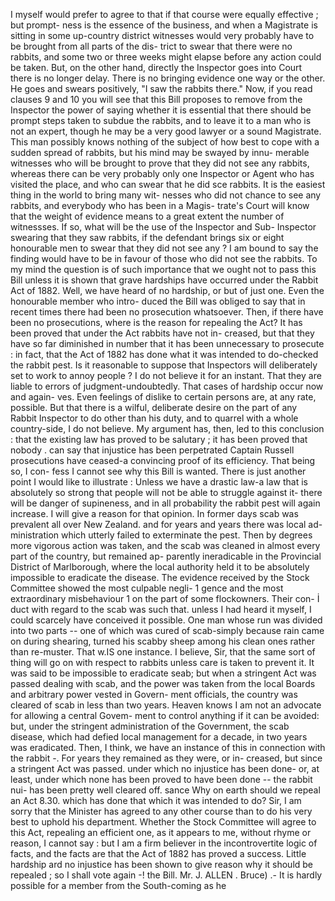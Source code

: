 I myself would prefer to agree to that if that course were equally effective ; but prompt- ness is the essence of the business, and when a Magistrate is sitting in some up-country district witnesses would very probably have to be brought from all parts of the dis- trict to swear that there were no rabbits, and some two or three weeks might elapse before any action could be taken. But, on the other hand, directly the Inspector goes into Court there is no longer delay. There is no bringing evidence one way or the other. He goes and swears positively, "I saw the rabbits there." Now, if you read clauses 9 and 10 you will see that this Bill proposes to remove from the Inspector the power of saying whether it is essential that there should be prompt steps taken to subdue the rabbits, and to leave it to a man who is not an expert, though he may be a very good lawyer or a sound Magistrate. This man possibly knows nothing of the subject of how best to cope with a sudden spread of rabbits, but his mind may be swayed by innu- merable witnesses who will be brought to prove that they did not see any rabbits, whereas there can be very probably only one Inspector or Agent who has visited the place, and who can swear that he did sce rabbits. It is the easiest thing in the world to bring many wit- nesses who did not chance to see any rabbits, and everybody who has been in a Magis- trate's Court will know that the weight of evidence means to a great extent the number of witnessses. If so, what will be the use of the Inspector and Sub- Inspector swearing that they saw rabbits, if the defendant brings six or eight honourable men to swear that they did not see any ? I am bound to say the finding would have to be in favour of those who did not see the rabbits. To my mind the question is of such importance that we ought not to pass this Bill unless it is shown that grave hardships have occurred under the Rabbit Act of 1882. Well, we have heard of no hardship, or but of just one. Even the honourable member who intro- duced the Bill was obliged to say that in recent times there had been no prosecution whatsoever. Then, if there have been no prosecutions, where is the reason for repealing the Act? It has been proved that under the Act rabbits have not in- creased, but that they have so far diminished in number that it has been unnecessary to prosecute : in fact, that the Act of 1882 has done what it was intended to do-checked the rabbit pest. Is it reasonable to suppose that Inspectors will deliberately set to work to annoy people ? I do not believe it for an instant. That they are liable to errors of judgment-undoubtedly. That cases of hardship occur now and again- ves. Even feelings of dislike to certain persons are, at any rate, possible. But that there is a wilful, deliberate desire on the part of any Rabbit Inspector to do other than his duty, and to quarrel with a whole country-side, I do not believe. My argument has, then, led to this conclusion : that the existing law has proved to be salutary ; it has been proved that nobody . can say that injustice has been perpetrated Captain Russell prosecutions have ceased-a convincing proof of its efficiency. That being so, I con- fess I cannot see why this Bill is wanted. There is just another point I would like to illustrate : Unless we have a drastic law-a law that is absolutely so strong that people will not be able to struggle against it- there will be danger of supineness, and in all probability the rabbit pest will again increase. I will give a reason for that opinion. In former days scab was prevalent all over New Zealand. and for years and years there was local ad- ministration which utterly failed to exterminate the pest. Then by degrees more vigorous action was taken, and the scab was cleaned in almost every part of the country, but remained ap- parently ineradicable in the Provincial District of Marlborough, where the local authority held it to be absolutely impossible to eradicate the disease. The evidence received by the Stock Committee showed the most culpable negli- 1 gence and the most extraordinary misbehaviour 1 on the part of some flockowners. Their con- İ duct with regard to the scab was such that. unless I had heard it myself, I could scarcely have conceived it possible. One man whose run was divided into two parts -- one of which was cured of scab-simply because rain came on during shearing, turned his scabby sheep among his clean ones rather than re-muster. That w.IS one instance. I believe, Sir, that the same sort of thing will go on with respect to rabbits unless care is taken to prevent it. It was said to be impossible to eradicate seab; but when a stringent Act was passed dealing with scab, and the power was taken from the local Boards and arbitrary power vested in Govern- ment officials, the country was cleared of scab in less than two years. Heaven knows I am not an advocate for allowing a central Govem- ment to control anything if it can be avoided: but, under the stringent administration of the Government, the scab disease, which had defied local management for a decade, in two years was eradicated. Then, I think, we have an instance of this in connection with the rabbit -. For years they remained as they were, or in- creased, but since a stringent Act was passed. under which no injustice has been done- or, at least, under which none has been proved to have been done -- the rabbit nui- has been pretty well cleared off. sance Why on earth should we repeal an Act 8.30. which has done that which it was intended to do? Sir, I am sorry that the Minister has agreed to any other course than to do his very best to uphold his department. Whether the Stock Committee will agree to this Act, repealing an efficient one, as it appears to me, without rhyme or reason, I cannot say : but I am a firm believer in the incontrovertite logic of facts, and the facts are that the Act of 1882 has proved a success. Little hardship ard no injustice has been shown to give reason why it should be repealed ; so I shall vote again -! the Bill. Mr. J. ALLEN . Bruce) .- It is hardly possible for a member from the South-coming as he 